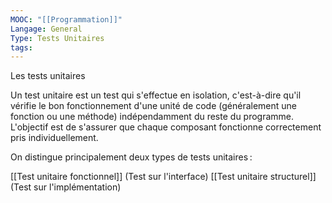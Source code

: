 ```yaml
---
MOOC: "[[Programmation]]"
Langage: General
Type: Tests Unitaires
tags:
---
```


Les tests unitaires

Un test unitaire est un test qui s'effectue en isolation, c'est-à-dire qu'il vérifie le bon fonctionnement d'une unité de code (généralement une fonction ou une méthode) indépendamment du reste du programme. L'objectif est de s'assurer que chaque composant fonctionne correctement pris individuellement.

On distingue principalement deux types de tests unitaires :

[[Test unitaire fonctionnel]] (Test sur l'interface)
[[Test unitaire structurel]] (Test sur l'implémentation)


